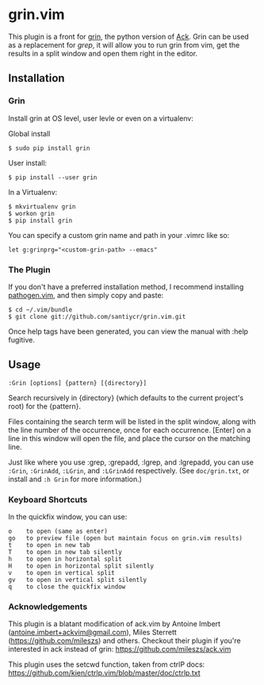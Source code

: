 # grin.vim #

This plugin is a front for [grin](https://pypi.python.org/pypi/grin), the python
version of [Ack](http://search.cpan.org/~petdance/ack/ack).
Grin can be used as a replacement for _grep_, it will allow you to run grin from
vim, get the results in a split window and open them right in the editor.

## Installation ##


### Grin

Install grin at OS level, user levle or even on a virtualenv:

Global install

    $ sudo pip install grin

User install:

    $ pip install --user grin

In a Virtualenv:

    $ mkvirtualenv grin
    $ workon grin
    $ pip install grin

You can specify a custom grin name and path in your .vimrc like so:

    let g:grinprg="<custom-grin-path> --emacs"

### The Plugin

If you don't have a preferred installation method, I recommend installing
[pathogen.vim](https://github.com/tpope/vim-pathogen), and then simply copy and
paste:

    $ cd ~/.vim/bundle
    $ git clone git://github.com/santiycr/grin.vim.git

Once help tags have been generated, you can view the manual with :help fugitive.

## Usage ##

    :Grin [options] {pattern} [{directory}]

Search recursively in {directory} (which defaults to the current project's root)
for the {pattern}.

Files containing the search term will be listed in the split window, along with
the line number of the occurrence, once for each occurrence.  [Enter] on a line
in this window will open the file, and place the cursor on the matching line.

Just like where you use :grep, :grepadd, :lgrep, and :lgrepadd, you can use
`:Grin`, `:GrinAdd`, `:LGrin`, and `:LGrinAdd` respectively. (See `doc/grin.txt`,
or install and `:h Grin` for more information.)

### Keyboard Shortcuts ###

In the quickfix window, you can use:

    o    to open (same as enter)
    go   to preview file (open but maintain focus on grin.vim results)
    t    to open in new tab
    T    to open in new tab silently
    h    to open in horizontal split
    H    to open in horizontal split silently
    v    to open in vertical split
    gv   to open in vertical split silently
    q    to close the quickfix window


### Acknowledgements ###

This plugin is a blatant modification of ack.vim by Antoine Imbert
(antoine.imbert+ackvim@gmail.com), Miles Sterrett (https://github.com/mileszs)
and others.
Checkout their plugin if you're interested in ack instead of grin:
https://github.com/mileszs/ack.vim

This plugin uses the setcwd function, taken from ctrlP docs:
https://github.com/kien/ctrlp.vim/blob/master/doc/ctrlp.txt
